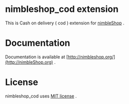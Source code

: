 # nimbleshop_cod extension

This is Cash on delivery ( cod ) extension for [nimbleShop](http://nimbleShop.org) .

# Documentation

Documentation is available at [http://nimbleshop.org/](http://nimbleShop.org) .

# License

nimbleshop_cod uses [MIT license](http://www.opensource.org/licenses/mit-license.php) .
